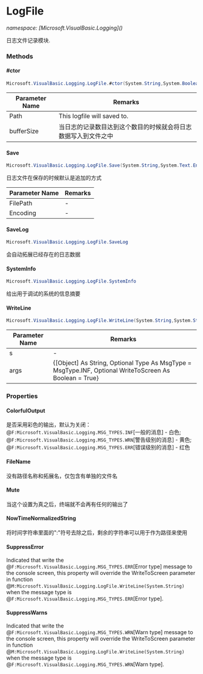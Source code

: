 ﻿# LogFile
_namespace: [Microsoft.VisualBasic.Logging](<a href="#" onClick="load('/docs/Microsoft.VisualBasic.Logging/index.md')"></a>)_

日志文件记录模块.



### Methods

#### #ctor
```csharp
Microsoft.VisualBasic.Logging.LogFile.#ctor(System.String,System.Boolean,System.Int32)
```


|Parameter Name|Remarks|
|--------------|-------|
|Path|This logfile will saved to.|
|bufferSize|当日志的记录数目达到这个数目的时候就会将日志数据写入到文件之中|


#### Save
```csharp
Microsoft.VisualBasic.Logging.LogFile.Save(System.String,System.Text.Encoding)
```
日志文件在保存的时候默认是追加的方式

|Parameter Name|Remarks|
|--------------|-------|
|FilePath|-|
|Encoding|-|


#### SaveLog
```csharp
Microsoft.VisualBasic.Logging.LogFile.SaveLog
```
会自动拓展已经存在的日志数据

#### SystemInfo
```csharp
Microsoft.VisualBasic.Logging.LogFile.SystemInfo
```
给出用于调试的系统的信息摘要

#### WriteLine
```csharp
Microsoft.VisualBasic.Logging.LogFile.WriteLine(System.String,System.String[])
```


|Parameter Name|Remarks|
|--------------|-------|
|s|-|
|args|{[Object] As String, Optional Type As MsgType = MsgType.INF, Optional WriteToScreen As Boolean = True}|



### Properties

#### ColorfulOutput
是否采用彩色的输出，默认为关闭：
 @``F:Microsoft.VisualBasic.Logging.MSG_TYPES.INF``[一般的消息] - 白色; 
 @``F:Microsoft.VisualBasic.Logging.MSG_TYPES.WRN``[警告级别的消息] - 黄色; 
 @``F:Microsoft.VisualBasic.Logging.MSG_TYPES.ERR``[错误级别的消息] - 红色
#### FileName
没有路径名称和拓展名，仅包含有单独的文件名
#### Mute
当这个设置为真之后，终端就不会再有任何的输出了
#### NowTimeNormalizedString
将时间字符串里面的":"符号去除之后，剩余的字符串可以用于作为路径来使用
#### SuppressError
Indicated that write the @``F:Microsoft.VisualBasic.Logging.MSG_TYPES.ERR``[Error type] message to the console screen, this 
 property will override the WriteToScreen parameter in function @``M:Microsoft.VisualBasic.Logging.LogFile.WriteLine(System.String)`` when the 
 message type is @``F:Microsoft.VisualBasic.Logging.MSG_TYPES.ERR``[Error type].
#### SuppressWarns
Indicated that write the @``F:Microsoft.VisualBasic.Logging.MSG_TYPES.WRN``[Warn type] message to the console screen, this 
 property will override the WriteToScreen parameter in function @``M:Microsoft.VisualBasic.Logging.LogFile.WriteLine(System.String)`` when the 
 message type is @``F:Microsoft.VisualBasic.Logging.MSG_TYPES.WRN``[Warn type].
